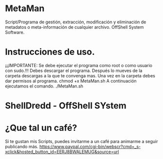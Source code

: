 # MetaMan 
Script/Programa de gestión, extracción, modificación y eliminación de metadatos o meta-información de cualquier archivo. OffShell System Software.
# Instrucciones de uso.
¡¡¡IMPORTANTE: Se debe ejecutar el programa como root o como usuario con sudo.!!!
Debes descargar el programa. Después lo mueves de la carpeta descargas a la que te convenga mas.
Una vez en la carpeta debes dar permisos al programa.
   chmod +x MetaMan.sh
A continuación ejecutamos el comando.
   ./MetaMan.sh
# ShellDredd - OffShell SYstem

# ¿Que tal un café?
Si te gustan mis Scripts, puedes invitarme a un café para animarme a seguir publicando más.
https://www.paypal.com/cgi-bin/webscr?cmd=_s-xclick&hosted_button_id=EERJ8BWALEMUG&source=url
